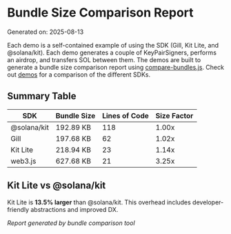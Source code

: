 # Bundle Size Comparison Report

Generated on: 2025-08-13

Each demo is a self-contained example of using the SDK (Gill, Kit Lite, and @solana/kit). Each demo generates a couple of KeyPairSigners, performs an airdrop, and transfers SOL between them. The demos are built to generate a bundle size comparison report using [compare-bundles.js](./demos/compare-bundles.js).
Check out [demos](./demos) for a comparison of the different SDKs. 
## Summary Table

| SDK | Bundle Size | Lines of Code | Size Factor |
|-----|-------------|---------------|-------------|
| @solana/kit | 192.89 KB | 118 | 1.00x |
| Gill | 197.68 KB | 62 | 1.02x |
| Kit Lite | 218.94 KB | 23 | 1.14x |
| web3.js | 627.68 KB | 21 | 3.25x |

## Kit Lite vs @solana/kit

Kit Lite is **13.5% larger** than @solana/kit. This overhead includes developer-friendly abstractions and improved DX.

*Report generated by bundle comparison tool*
